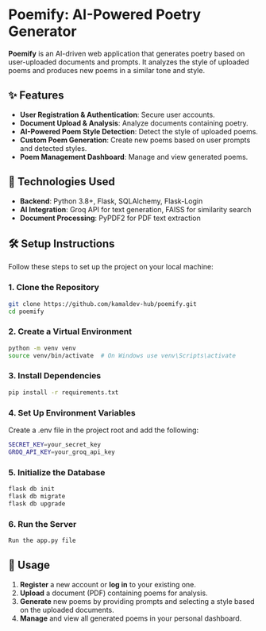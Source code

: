 # Poemify: AI-Powered Poetry Generator

**Poemify** is an AI-driven web application that generates poetry based on user-uploaded documents and prompts. It analyzes the style of uploaded poems and produces new poems in a similar tone and style.

## ✨ Features

- **User Registration & Authentication**: Secure user accounts.
- **Document Upload & Analysis**: Analyze documents containing poetry.
- **AI-Powered Poem Style Detection**: Detect the style of uploaded poems.
- **Custom Poem Generation**: Create new poems based on user prompts and detected styles.
- **Poem Management Dashboard**: Manage and view generated poems.

## 🚀 Technologies Used

- **Backend**: Python 3.8+, Flask, SQLAlchemy, Flask-Login
- **AI Integration**: Groq API for text generation, FAISS for similarity search
- **Document Processing**: PyPDF2 for PDF text extraction

## 🛠️ Setup Instructions

Follow these steps to set up the project on your local machine:

### 1. Clone the Repository
```bash
git clone https://github.com/kamaldev-hub/poemify.git
cd poemify
```
### 2. Create a Virtual Environment
```bash
python -m venv venv
source venv/bin/activate  # On Windows use venv\Scripts\activate
```

### 3. Install Dependencies
```bash
pip install -r requirements.txt
```

### 4. Set Up Environment Variables
Create a .env file in the project root and add the following:
```bash
SECRET_KEY=your_secret_key
GROQ_API_KEY=your_groq_api_key
```
### 5. Initialize the Database
```bash
flask db init
flask db migrate
flask db upgrade
```
### 6. Run the Server
```bash
Run the app.py file
```
## 📖 Usage

1. **Register** a new account or **log in** to your existing one.
2. **Upload** a document (PDF) containing poems for analysis.
3. **Generate** new poems by providing prompts and selecting a style based on the uploaded documents.
4. **Manage** and view all generated poems in your personal dashboard.
